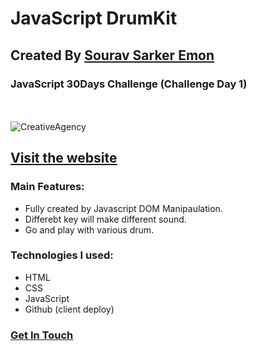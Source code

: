 
# JavaScript DrumKit
## Created By [Sourav Sarker Emon](https://find-sourav.netlify.app/)
### JavaScript 30Days Challenge (Challenge Day 1)
 <br> <br>
![CreativeAgency](https://i.ibb.co/fHpg4Pz/Creative-Agency.png)


## [Visit the website](https://creative-agency-d5b7d.web.app/)

### Main Features:
- Fully created by Javascript DOM Manipaulation.
- Differebt key will make different sound.
- Go and play with various drum.

### Technologies I used: 
- HTML
- CSS
- JavaScript
- Github (client deploy)

### [Get In Touch](https://find-sourav.netlify.app/)
